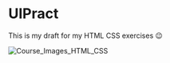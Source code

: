 # UIPract
This is my draft for my HTML CSS exercises 😉

![Course_Images_HTML_CSS](https://user-images.githubusercontent.com/34839080/74262851-eaaa4980-4d12-11ea-85e6-d18afffe2bdc.png)
